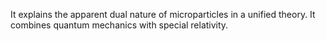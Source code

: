 It explains the apparent dual nature of microparticles in a unified theory.
It combines quantum mechanics with special relativity.
